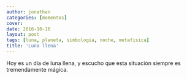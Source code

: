 ```yaml
---
author: jonathan
categories: [momentos]
cover: 
date: 2016-10-16
layout: post
tags: [luna, planeta, simbologia, noche, metafisica]
title: 'Luna llena'
---
```


Hoy es un día de luna llena, y escucho que esta situación siempre es tremendamente mágica.
